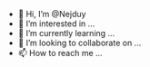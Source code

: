 - 👋 Hi, I’m @Nejduy
- 👀 I’m interested in ...
- 🌱 I’m currently learning ...
- 💞️ I’m looking to collaborate on ...
- 📫 How to reach me ...

<!---
Nejduy/Nejduy is a ✨ special ✨ repository because its `README.md` (this file) appears on your GitHub profile.
You can click the Preview link to take a look at your changes.
--->

